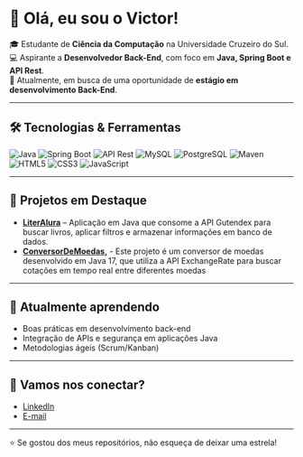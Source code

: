 # 👋 Olá, eu sou o Victor!

🎓 Estudante de **Ciência da Computação** na Universidade Cruzeiro do Sul.  
💻 Aspirante a **Desenvolvedor Back-End**, com foco em **Java, Spring Boot e API Rest**.  
🚀 Atualmente, em busca de uma oportunidade de **estágio em desenvolvimento Back-End**.  

---

## 🛠️ Tecnologias & Ferramentas
![Java](https://img.shields.io/badge/Java-ED8B00?style=for-the-badge&logo=openjdk&logoColor=white)
![Spring Boot](https://img.shields.io/badge/Spring%20Boot-6DB33F?style=for-the-badge&logo=springboot&logoColor=white)
![API Rest](https://img.shields.io/badge/API%20Rest-FF6F61?style=for-the-badge)
![MySQL](https://img.shields.io/badge/MySQL-4479A1?style=for-the-badge&logo=mysql&logoColor=white)
![PostgreSQL](https://img.shields.io/badge/PostgreSQL-316192?style=for-the-badge&logo=postgresql&logoColor=white)
![Maven](https://img.shields.io/badge/Maven-C71A36?style=for-the-badge&logo=apachemaven&logoColor=white)
![HTML5](https://img.shields.io/badge/HTML5-E34F26?style=for-the-badge&logo=html5&logoColor=white)
![CSS3](https://img.shields.io/badge/CSS3-1572B6?style=for-the-badge&logo=css3&logoColor=white)
![JavaScript](https://img.shields.io/badge/JavaScript-F7DF1E?style=for-the-badge&logo=javascript&logoColor=black)

---

## 📂 Projetos em Destaque
- **[LiterAlura](https://github.com/seu-usuario/Literalura)** – Aplicação em Java que consome a API Gutendex para buscar livros, aplicar filtros e armazenar informações em banco de dados.  
- **[ConversorDeMoedas](https://github.com/Swinvee/ConversorDeMoedas),** - Este projeto é um conversor de moedas desenvolvido em Java 17, que utiliza a API ExchangeRate para buscar cotações em tempo real entre diferentes moedas

---

## 🌱 Atualmente aprendendo
- Boas práticas em desenvolvimento back-end  
- Integração de APIs e segurança em aplicações Java  
- Metodologias ágeis (Scrum/Kanban)  

---

## 🤝 Vamos nos conectar?
- [LinkedIn](https://www.linkedin.com/in/victor-marubio-895aab369)  
- [E-mail](victoralemaoziinho2022@gmail.com)  

---

⭐️ Se gostou dos meus repositórios, não esqueça de deixar uma estrela!
